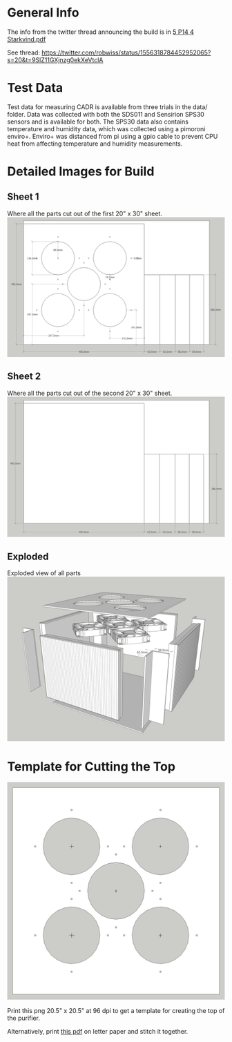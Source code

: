# General Info

The info from the twitter thread announcing the build is in [5 P14 4 Starkvind.pdf](5%20P14%204%20Starkvind.pdf)

See thread: https://twitter.com/robwiss/status/1556318784452952065?s=20&t=9SlZ11GXjnzg0ekXeVtclA

# Test Data

Test data for measuring CADR is available from three trials in the data/ folder. Data was collected with both the SDS011 and Sensirion SPS30 sensors and is available for both. The SPS30 data also contains temperature and humidity data, which was collected using a pimoroni enviro+. Enviro+ was distanced from pi using a gpio cable to prevent CPU heat from affecting temperature and humidity measurements.

# Detailed Images for Build

## Sheet 1

Where all the parts cut out of the first 20" x 30" sheet.
![sheet-1](sheet_1.png)

## Sheet 2

Where all the parts cut out of the second 20" x 30" sheet.
![sheet-2](sheet_2.png)

## Exploded

Exploded view of all parts
![exploded](exploded.png)

# Template for Cutting the Top
![top-template](top_template.png)

Print this png 20.5" x 20.5" at 96 dpi to get a template for creating the top of the purifier.

Alternatively, print [this pdf](top_template_lettersize.pdf) on letter paper and stitch it together.
